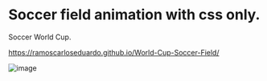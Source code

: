 # Soccer field animation with css only.

Soccer World Cup.

https://ramoscarloseduardo.github.io/World-Cup-Soccer-Field/

![image](https://user-images.githubusercontent.com/92950332/204124382-bf974848-31c0-4f92-b6a7-7025239ea7ea.png)

